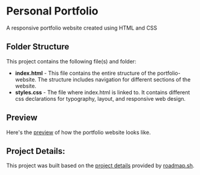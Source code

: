 # Personal Portfolio
A responsive portfolio website created using HTML and CSS

## Folder Structure
This project contains the following file(s) and folder:
- **index.html** - This file contains the entire structure of the portfolio-website. The structure includes navigation for different sections of the website.
- **styles.css** - The file where index.html is linked to. It contains different css declarations for typography, layout, and responsive web design.
  
## Preview
Here's the [preview](https://yvesmanalo.github.io/personal-portfolio/) of how the portfolio website looks like.

## Project Details:
This project was built based on the [project details](https://roadmap.sh/projects/portfolio-website) provided by [roadmap.sh](https://roadmap.sh/).
